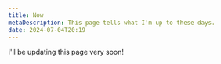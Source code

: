 ```yaml
---
title: Now
metaDescription: This page tells what I'm up to these days.
date: 2024-07-04T20:19
---
```

I'll be updating this page very soon!
